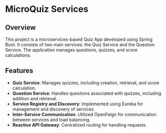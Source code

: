 # MicroQuiz Services

## Overview
This project is a microservices-based Quiz App developed using Spring Boot. It consists of two main services: the Quiz Service and the Question Service. The application manages questions, quizzes, and score calculations.

## Features
- **Quiz Service**: Manages quizzes, including creation, retrieval, and score calculation.
- **Question Service**: Handles questions associated with quizzes, including addition and retrieval.
- **Service Registry and Discovery**: Implemented using Eureka for management and discovery of services.
- **Inter-Service Communication**: Utilized OpenFeign for communication between services and load balancing.
- **Reactive API Gateway**: Centralized routing for handling requests.
